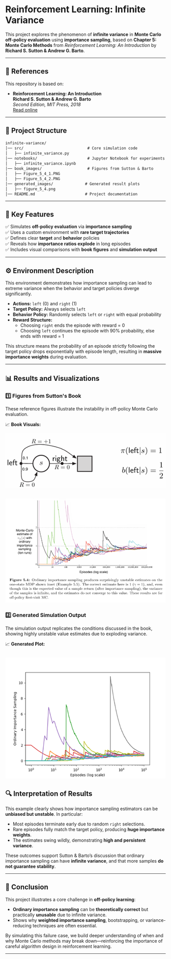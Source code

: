 # **Reinforcement Learning: Infinite Variance**

This project explores the phenomenon of **infinite variance** in **Monte Carlo off-policy evaluation** using **importance sampling**, based on **Chapter 5: Monte Carlo Methods** from *Reinforcement Learning: An Introduction* by **Richard S. Sutton & Andrew G. Barto**.

---

## 📖 References
This repository is based on:

- **Reinforcement Learning: An Introduction**  
  **Richard S. Sutton & Andrew G. Barto**  
  _Second Edition, MIT Press, 2018_  
  [Read online](https://www.andrew.cmu.edu/course/10-703/textbook/BartoSutton.pdf)

---

## 📂 Project Structure
```
infinite-variance/
│── src/                            # Core simulation code
│   ├── infinite_variance.py
│── notebooks/                      # Jupyter Notebook for experiments
│   ├── infinite_variance.ipynb
│── book_images/                    # Figures from Sutton & Barto
│   ├── Figure_5_4_1.PNG
│   ├── Figure_5_4_2.PNG
│── generated_images/              # Generated result plots
│   ├── figure_5_4.png
│── README.md                      # Project documentation
```

---

## 📌 Key Features

✅ Simulates **off-policy evaluation** via **importance sampling**  
✅ Uses a custom environment with **rare target trajectories**  
✅ Defines clear **target** and **behavior** policies  
✅ Reveals how **importance ratios explode** in long episodes  
✅ Includes visual comparisons with **book figures** and **simulation output**

---

## ⚙️ Environment Description

This environment demonstrates how importance sampling can lead to extreme variance when the behavior and target policies diverge significantly.

- **Actions:** `left` (0) and `right` (1)
- **Target Policy:** Always selects `left`
- **Behavior Policy:** Randomly selects `left` or `right` with equal probability
- **Reward Structure:**
  - Choosing `right` ends the episode with reward = 0
  - Choosing `left` continues the episode with 90% probability, else ends with reward = 1

This structure means the probability of an episode strictly following the target policy drops exponentially with episode length, resulting in **massive importance weights** during evaluation.

---

## 📊 Results and Visualizations

### 1️⃣ **Figures from Sutton's Book**
These reference figures illustrate the instability in off-policy Monte Carlo evaluation.

📈 **Book Visuals:**

![Figure_5_4_1.PNG](book_images/Figure_5_4_1.PNG)

![Figure_5_4_2.PNG](book_images/Figure_5_4_2.PNG)
---

### 2️⃣ **Generated Simulation Output**
The simulation output replicates the conditions discussed in the book, showing highly unstable value estimates due to exploding variance.

📈 **Generated Plot:**

![figure_5_4.png](generated_images/figure_5_4.png)
---

## 🔍 Interpretation of Results

This example clearly shows how importance sampling estimators can be **unbiased but unstable**. In particular:

- Most episodes terminate early due to random `right` selections.
- Rare episodes fully match the target policy, producing **huge importance weights**.
- The estimates swing wildly, demonstrating **high and persistent variance**.

These outcomes support Sutton & Barto’s discussion that ordinary importance sampling can have **infinite variance**, and that more samples **do not guarantee stability**.

---

## 📢 Conclusion

This project illustrates a core challenge in **off-policy learning**:

- **Ordinary importance sampling** can be **theoretically correct** but practically **unusable** due to infinite variance.
- Shows why **weighted importance sampling**, bootstrapping, or variance-reducing techniques are often essential.

By simulating this failure case, we build deeper understanding of when and why Monte Carlo methods may break down—reinforcing the importance of careful algorithm design in reinforcement learning.

---


